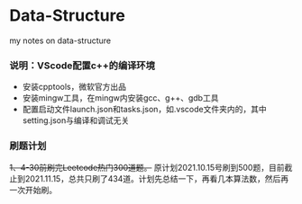 # Data-Structure
my notes on data-structure

### 说明：VScode配置c++的编译环境
- 安装cpptools，微软官方出品
- 安装mingw工具，在mingw内安装gcc、g++、gdb工具
- 配置启动文件launch.json和tasks.json，如.vscode文件夹内的，其中setting.json与编译和调试无关


### 刷题计划
~~1、4-30前刷完Leetcode热门300道题。~~
原计划2021.10.15号刷到500题，目前截止到2021.11.15，总共只刷了434道。计划先总结一下，再看几本算法数，然后再一次开始刷。
